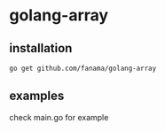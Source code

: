 # golang-array


## installation

```sh
go get github.com/fanama/golang-array
```

## examples

check main.go for example

